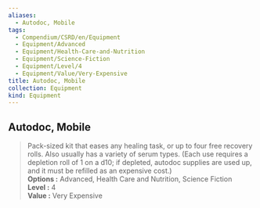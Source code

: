 ```yaml
---
aliases:
  - Autodoc, Mobile
tags:
  - Compendium/CSRD/en/Equipment
  - Equipment/Advanced
  - Equipment/Health-Care-and-Nutrition
  - Equipment/Science-Fiction
  - Equipment/Level/4
  - Equipment/Value/Very-Expensive
title: Autodoc, Mobile
collection: Equipment
kind: Equipment
---
```

## Autodoc, Mobile  
  
>Pack-sized kit that eases any healing task, or up to four free recovery rolls. Also usually has a variety of serum types. (Each use requires a depletion roll of 1 on a d10; if depleted, autodoc supplies are used up, and it must be refilled as an expensive cost.)  
> **Options :** Advanced, Health Care and Nutrition, Science Fiction  
> **Level :** 4  
> **Value :** Very Expensive